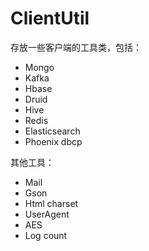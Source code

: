 # ClientUtil 

存放一些客户端的工具类，包括：

+ Mongo
+ Kafka
+ Hbase
+ Druid
+ Hive
+ Redis
+ Elasticsearch
+ Phoenix dbcp

其他工具：

+ Mail
+ Gson
+ Html charset
+ UserAgent
+ AES
+ Log count
